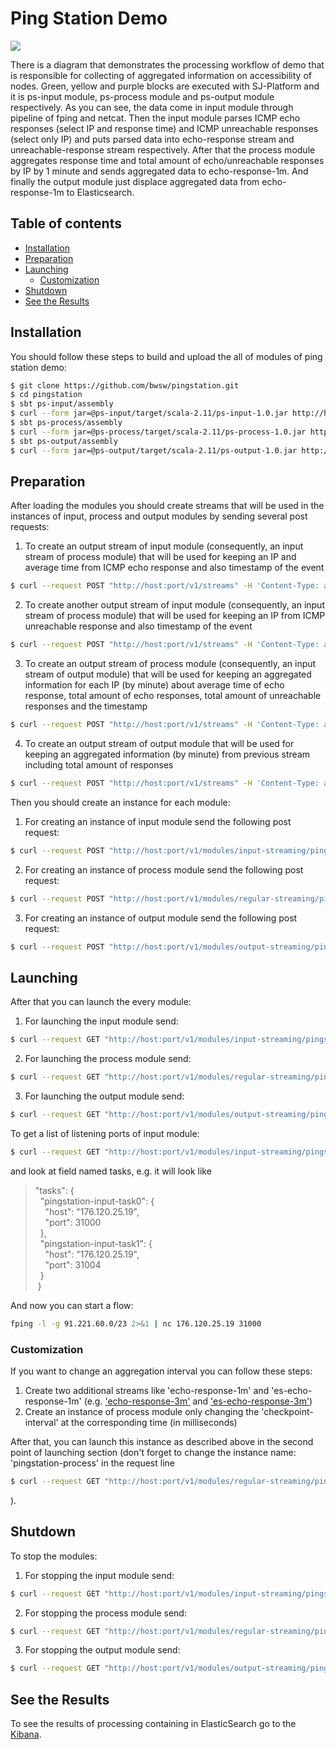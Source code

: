 # Ping Station Demo

![](FPingDemo.png)

There is a diagram that demonstrates the processing workflow of demo
that is responsible for collecting of aggregated information on accessibility of nodes.
Green, yellow and purple blocks are executed with SJ-Platform
and it is ps-input module, ps-process module and ps-output module respectively.
As you can see, the data come in input module through pipeline of fping and netcat.
Then the input module parses ICMP echo responses (select IP and response time)
and ICMP unreachable responses (select only IP)
and puts parsed data into echo-response stream and unreachable-response stream respectively.
After that the process module aggregates response time and total amount of echo/unreachable responses by IP by 1 minute
and sends aggregated data to echo-response-1m.
And finally the output module just displace aggregated data from echo-response-1m to Elasticsearch.

## Table of contents

- [Installation](#installation)
- [Preparation](#preparation)
- [Launching](#launching)
    * [Customization](#customization)
- [Shutdown](#shutdown)
- [See the Results](#see-the-results)

## Installation

You should follow these steps to build and upload the all of modules of ping station demo:

```bash
$ git clone https://github.com/bwsw/pingstation.git
$ cd pingstation
$ sbt ps-input/assembly
$ curl --form jar=@ps-input/target/scala-2.11/ps-input-1.0.jar http://host:port/v1/modules
$ sbt ps-process/assembly
$ curl --form jar=@ps-process/target/scala-2.11/ps-process-1.0.jar http://host:port/v1/modules
$ sbt ps-output/assembly
$ curl --form jar=@ps-output/target/scala-2.11/ps-output-1.0.jar http://host:port/v1/modules
```

## Preparation

After loading the modules you should create streams that will be used in the instances of input, process and output modules by sending several post requests:

1. To create an output stream of input module (consequently, an input stream of process module) that will be used for keeping an IP and average time from ICMP echo response and also timestamp of the event
```bash
$ curl --request POST "http://host:port/v1/streams" -H 'Content-Type: application/json' --data "@api-json/streams/echo-response.json"
```
2. To create another output stream of input module (consequently, an input stream of process module) that will be used for keeping an IP from ICMP unreachable response and also timestamp of the event
```bash
$ curl --request POST "http://host:port/v1/streams" -H 'Content-Type: application/json' --data "@api-json/streams/unreachable-response.json"
```
3. To create an output stream of process module (consequently, an input stream of output module) that will be used for keeping an aggregated information for each IP (by minute)
about average time of echo response, total amount of echo responses, total amount of unreachable responses and the timestamp
```bash
$ curl --request POST "http://host:port/v1/streams" -H 'Content-Type: application/json' --data "@api-json/streams/echo-response-1m.json"
```
4. To create an output stream of output module that will be used for keeping an aggregated information (by minute) from previous stream including total amount of responses
```bash
$ curl --request POST "http://host:port/v1/streams" -H 'Content-Type: application/json' --data "@api-json/streams/es-echo-response-1m.json"
```

Then you should create an instance for each module:

1. For creating an instance of input module send the following post request:
```bash
$ curl --request POST "http://host:port/v1/modules/input-streaming/pingstation-input/0.1/instance" -H 'Content-Type: application/json' --data "@api-json/instances/pingstation-input.json"
```
2. For creating an instance of process module send the following post request:
```bash
$ curl --request POST "http://host:port/v1/modules/regular-streaming/pingstation-process/0.1/instance" -H 'Content-Type: application/json' --data "@api-json/instances/pingstation-process.json"
```
3. For creating an instance of output module send the following post request:
```bash
$ curl --request POST "http://host:port/v1/modules/output-streaming/pingstation-output/0.1/instance" -H 'Content-Type: application/json' --data "@api-json/instances/pingstation-output.json"
```

## Launching

After that you can launch the every module:

1. For launching the input module send:
```bash
$ curl --request GET "http://host:port/v1/modules/input-streaming/pingstation-input/0.1/instance/pingstation-input/start"
```
2. For launching the process module send:
```bash
$ curl --request GET "http://host:port/v1/modules/regular-streaming/pingstation-process/0.1/instance/pingstation-process/start"
```
3. For launching the output module send:
```bash
$ curl --request GET "http://host:port/v1/modules/output-streaming/pingstation-output/0.1/instance/pingstation-output/start"
```

To get a list of listening ports of input module:
```bash
$ curl --request GET "http://host:port/v1/modules/input-streaming/pingstation-input/0.1/instance/pingstation-input"
```
and look at field named tasks, e.g. it will look like
> "tasks": {   
> &nbsp;&nbsp;"pingstation-input-task0": {   
> &nbsp;&nbsp;&nbsp;&nbsp;"host": "176.120.25.19",  
> &nbsp;&nbsp;&nbsp;&nbsp;"port": 31000   
> &nbsp;&nbsp;},   
> &nbsp;&nbsp;"pingstation-input-task1": {   
> &nbsp;&nbsp;&nbsp;&nbsp;"host": "176.120.25.19",   
> &nbsp;&nbsp;&nbsp;&nbsp;"port": 31004   
> &nbsp;&nbsp;}   
> &nbsp;}   

And now you can start a flow:
```bash
fping -l -g 91.221.60.0/23 2>&1 | nc 176.120.25.19 31000
```

### Customization

If you want to change an aggregation interval you can follow these steps:

1. Create two additional streams like 'echo-response-1m' and 'es-echo-response-1m'
(e.g. ['echo-response-3m'](api-json/streams/echo-response-3m.json) and
['es-echo-response-3m'](api-json/streams/es-echo-response-3m.json))
2. Create an instance of process module only changing the 'checkpoint-interval' at the corresponding time (in milliseconds)

After that, you can launch this instance as described above in the second point of launching section
(don't forget to change the instance name: 'pingstation-process' in the request line
```bash
$ curl --request GET "http://host:port/v1/modules/regular-streaming/pingstation-process/0.1/instance/<new instance name>/start"
```
).

## Shutdown

To stop the modules:

1. For stopping the input module send:
```bash
$ curl --request GET "http://host:port/v1/modules/input-streaming/pingstation-input/0.1/instance/pingstation-input/stop"
```
2. For stopping the process module send:
```bash
$ curl --request GET "http://host:port/v1/modules/regular-streaming/pingstation-process/0.1/instance/pingstation-process/stop"
```
3. For stopping the output module send:
```bash
$ curl --request GET "http://host:port/v1/modules/output-streaming/pingstation-output/0.1/instance/pingstation-output/start"
```

## See the Results

To see the results of processing containing in ElasticSearch go to the [Kibana](http://176.120.25.19/).
